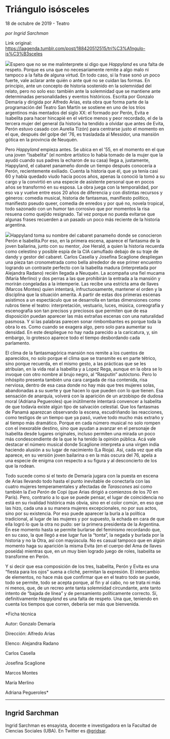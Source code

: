 # Triángulo isósceles



18 de octubre de 2019 - Teatro

_por Ingrid Sarchman_

Link original: https://laagenda.tumblr.com/post/188420512515/tri%C3%A1ngulo-is%C3%B3sceles

![](https://64.media.tumblr.com/2122ea67d11dcd7752127968e71be2aa/cddd5c703506aa2a-41/s500x750/f0aba84b813dbc04a6a36d01bf781ed81cc954ca.jpg)Espero que no se me malinterprete si digo que *Happyland* es una falta de respeto. Porque es una que no necesariamente remite a algo malo ni tampoco a la falta de alguna virtud. En todo caso, si la frase sonó un poco fuerte, vale aclarar ante quién o ante qué no se cuidan las formas. En principio, ante un concepto de historia sostenido en la solemnidad del relato, pero no solo eso: también ante la solemnidad que se mantiene ante determinadas personalidades y eventos históricos. Escrita por Gonzalo Demaría y dirigida por Alfredo Arias, esta obra que forma parte de la programación del Teatro San Martín se sostiene en uno de los tríos argentinos más mentados del siglo XX: el formado por Perón, Evita e Isabelita para hacer hincapié en el vértice menos y peor recordado, el de la tercera mujer del general (la historia ha tendido a olvidar que antes de Evita, Perón estuvo casado con Aurelia Tizón) para centrarse justo el momento en el que, después del golpe del ‘76, es trasladada al Messidor, una mansión gótica en la provincia de Neuquén.


Pero *Happyland* empieza antes. Se ubica en el '55, en el momento en el que una joven “Isabelita” (el nombre artístico lo había tomado de la mujer que la ayudó cuando sus padres la echaron de su casa) llega a, justamente, Happyland, el cabaret panameño donde un tiempo después conocería a Perón, recientemente exiliado. Cuenta la historia que él, que ya tenía casi 60 y había quedado viudo hacía pocos años, apenas la conoció la tomó a su cargo y la convirtió en una especie de asistente personal que en pocos años se transformó en su esposa. La obra juega con la temporalidad, por eso va y vuelve entre esos 20 años de diferencia y con distintas recursos y géneros: comedia musical, historia de fantasmas, manifiesto político, manifiesto pseudo queer, comedia de enredos y por qué no, novela tropical, todo sazonado con un humor tan corrosivo que por momentos la risa resuena como quejido resignado. Tal vez porque no pueda evitarse que algunas frases recuerden a un pasado un poco más reciente de la historia argentina.


![](https://64.media.tumblr.com/2122ea67d11dcd7752127968e71be2aa/cddd5c703506aa2a-41/s500x750/f0aba84b813dbc04a6a36d01bf781ed81cc954ca.jpg)Happyland toma su nombre del cabaret panameño donde se conocieron Perón e Isabelita.Por eso, en la primera escena, aparece el fantasma de la joven bailarina, junto con su mentor, Joe Herald, a quien la historia recuerda como celestino y posible espía de la CIA camuflado debajo de su traje de dandy y gestor del cabaret. Carlos Casella y Josefina Scaglione despliegan una pieza tan cronometrada como bella alrededor de ese primer encuentro logrando un contraste perfecto con la Isabelita madura (interpretada por Alejandra Radano) recién llegada a Neuquén. La acompaña una fiel mucama (María Merlino) y dos perras a las que prohibirán la entrada a la mansión y morirán congeladas a la intemperie. Las recibe una estricta ama de llaves (Marcos Montes) quien intentará, infructuosamente, mantener el orden y la disciplina que la situación amerita. A partir de estas dos primeras escenas asistimos a un espectáculo que se desarrolla en tantas dimensiones como rubros tiene el teatro: interpretación, vestuario, luces, música, coreografía y escenografía son tan precisos y preciosos que permiten que de esa disposición puedan aparecer las más extrañas escenas con una naturalidad pasmosa. Y si las palabras parecen sonar rimbombantes es porque toda la obra lo es. Como cuando se exagera algo, pero solo para aumentar su densidad. En este despliegue no hay nada parecido a la caricatura, y, sin embargo, lo grotesco aparece todo el tiempo desbordando cada parlamento.


El clima de la fantasmagórica mansión nos remite a los cuentos de aparecidos, no solo porque el clima que se transmite es en parte tétrico, sino porque recuerda, en el mismo gesto, a las prácticas que se les atribuían, en la vida real a Isabelita y a Lopez Rega, aunque en la obra se lo invoque con otro nombre al brujo negro, al “Rasputín” autóctono. Pero lo inhóspito presenta también una cara cargada de risa contenida, risa nerviosa, dentro de esa casa donde no hay más que tres mujeres solas, abandonadas a su suerte y que hacen lo que pueden con lo que tienen. Esa sensación de anarquía, volverá con la aparición de un arzobispo de dudosa moral (Adriana Pegueroles) que inútilmente intentará convencer a Isabelita de que todavía existe algún tipo de salvación celestial. Que los fantasmas de Panamá aparezcan observando la escena, escudriñando las reacciones, como testigos de un tiempo que ya pasó, vuelve todo mucho más extraño y al tiempo más dramático. Porque en cada número musical no solo rompen con el inexorable destino, sino que ayudan a avanzar en el personaje de Isabelita desde lugares originales, incluso permiten una mirada un poco más condescendiente de la que le ha tenido la opinión pública. Acá vale destacar el número musical donde Scaglione interpreta a una virgen india haciendo alusión a su lugar de nacimiento (La Rioja). Así, cada vez que ella aparece, en su versión joven bailarina o en la más oscura del 76, apela a una especie de enigma con respecto a su figura y al desconcierto de los que la rodean.


Todo sucede como si el texto de Demaría jugara con la puesta en escena de Arias llevando todo hasta el punto inevitable de conectarla con las cuatro mujeres temperamentales y afectadas de *Tarascones* así como también la *Eva Perón* de Copi (que Arias dirigió a comienzos de los 70 en París). Pero, contrario a lo que se puede pensar, el lugar de coincidencia no está en su rivalidad histórica más obvia, sino en el color común, en eso que las hizo, cada una a su manera mujeres excepcionales, no por sus actos, sino por su existencia. Por eso puede aparecer la burla a la política tradicional, al lugar de las mujeres y por supuesto, la echada en cara de que ella logró lo que la otra no pudo: ser la primera presidenta de la Argentina. En ese momento hasta se permite burlarse del feminismo recordando que, en su caso, la que llegó a ese lugar fue la “tonta”, la negada y burlada por la historia y no la Otra, así con mayúscula. No es casual tampoco que en algún momento haga su aparición la misma Evita (en el cuerpo del Ama de llaves poseída) mientras que, en un muy bien logrado juego de roles, Isabelita se transforme en Perón. 


Y si decir que esa composición de los tres, Isabelita, Perón y Evita es una “fiesta para los ojos” suena a cliché, permitan la expresión. El intercambio de elementos, no hace más que confirmar que en el teatro todo se puede, todo se permite, todo se acepta porque, al fin y al cabo, no se trata ni más ni menos, que, de un recreo ante tanta solemnidad circundante, ante tanto intento de “bajada de línea” y de pensamiento políticamente correcto. Sí, definitivamente *Happyland* es una falta de respeto. Una que, teniendo en cuenta los tiempos que corren, debería ser más que bienvenida.


  
  
*Ficha técnica  

Autor: Gonzalo Demaría  

Dirección: Alfredo Arias  

Elenco: Alejandra Radano  

Carlos Casella  

Josefina Scaglione  

Marcos Montes  

María Merlino   

Adriana Pegueroles*



---

Ingrid Sarchman
---------------

 Ingrid Sarchman es ensayista, docente e investigadora en la Facultad de Ciencias Sociales (UBA). En Twitter es [@gridsar](https://twitter.com/gridsar). 

